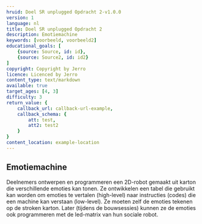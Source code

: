```yaml
---
hruid: Doel SR unplugged Opdracht 2-v1.0.0
version: 1
language: nl
title: Doel SR unplugged Opdracht 2
description: Emotiemachine
keywords: [voorbeeld, voorbeeld2]
educational_goals: [
    {source: Source, id: id}, 
    {source: Source2, id: id2}
]
copyright: Copyright by Jerro
licence: Licenced by Jerro
content_type: text/markdown
available: true
target_ages: [4, 3]
difficulty: 3
return_value: {
    callback_url: callback-url-example,
    callback_schema: {
        att: test,
        att2: test2
    }
}
content_location: example-location
---
```


## Emotiemachine

Deelnemers ontwerpen en programmeren een 2D-robot gemaakt uit karton die verschillende emoties kan tonen. Ze ontwikkelen een tabel die gebruikt kan worden om emoties te vertalen (high-level) naar instructies (codes) die een machine kan verstaan (low-level). Ze moeten zelf de emoties tekenen op de stroken karton. Later (tijdens de bouwsessies) kunnen ze de emoties ook programmeren met de led-matrix van hun sociale robot.
